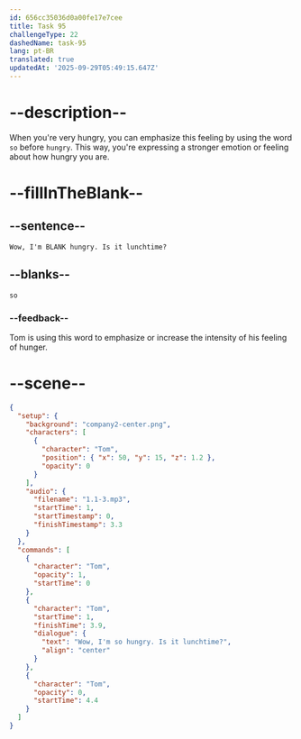 ```yaml
---
id: 656cc35036d0a00fe17e7cee
title: Task 95
challengeType: 22
dashedName: task-95
lang: pt-BR
translated: true
updatedAt: '2025-09-29T05:49:15.647Z'
---
```


<!--
AUDIO REFERENCE:
Tom: Wow, I'm so hungry. Is it lunchtime?
-->

# --description--

When you're very hungry, you can emphasize this feeling by using the word `so` before `hungry`. This way, you're expressing a stronger emotion or feeling about how hungry you are.

# --fillInTheBlank--

## --sentence--

`Wow, I'm BLANK hungry. Is it lunchtime?`

## --blanks--

`so`

### --feedback--

Tom is using this word to emphasize or increase the intensity of his feeling of hunger.

# --scene--

```json
{
  "setup": {
    "background": "company2-center.png",
    "characters": [
      {
        "character": "Tom",
        "position": { "x": 50, "y": 15, "z": 1.2 },
        "opacity": 0
      }
    ],
    "audio": {
      "filename": "1.1-3.mp3",
      "startTime": 1,
      "startTimestamp": 0,
      "finishTimestamp": 3.3
    }
  },
  "commands": [
    {
      "character": "Tom",
      "opacity": 1,
      "startTime": 0
    },
    {
      "character": "Tom",
      "startTime": 1,
      "finishTime": 3.9,
      "dialogue": {
        "text": "Wow, I'm so hungry. Is it lunchtime?",
        "align": "center"
      }
    },
    {
      "character": "Tom",
      "opacity": 0,
      "startTime": 4.4
    }
  ]
}
```
